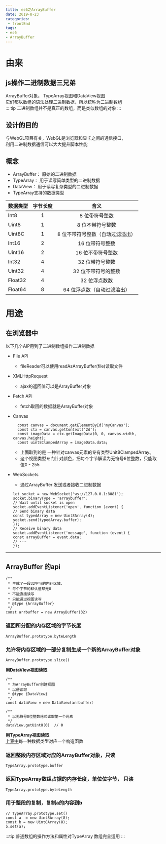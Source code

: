 ```yaml
---
title: es6之ArrayBuffer
date: 2019-8-23
categories: 
 - frontEnd
tags:
- es6
- ArrayBuffer
---
```

# 由来
## js操作二进制数据三兄弟
ArrayBuffer对象， TypeArray视图和DataView视图</br>
它们都以数组的语法处理二进制数据，所以统称为二进制数组</br>
::: tip
二进制数组并不是真正的数组，而是类似数组的对象
:::
## 设计的目的
与WebGL项目有关，WebGL是浏览器和显卡之间的通信接口，</br>
利用二进制数据通信可以大大提升脚本性能</br>
## 概念
+ ArrayBuffer： 原始的二进制数据
+ TypeArray： 用于读写简单类型的二进制数据
+ DataView： 用于读写复杂类型的二进制数据
+ TypeArray支持的数据类型

| 数据类型        | 字节长度| 含义                            |
| ----------------|:-------:|:-------------------------------:|
| Int8            | 1       | 8 位带符号整数                  |
| Uint8           | 1       | 8 位不带符号整数                |
| Uint8C          | 1       | 8 位不带符号整数（自动过滤溢出）|
| Int16           | 2       | 16 位带符号整数                 |
| Uint16          | 2       | 16 位不带符号整数               |
| Int32           | 4       | 32 位带符号整数                 |
| Uint32          | 4       | 32 位不带符号的整数             |
| Float32         | 4       | 32 位浮点数数                   |
| Float64         | 8       | 64 位浮点数（自动过滤溢出）     |

# 用途

## 在浏览器中
以下几个AIP用到了二进制数组操作二进制数据
+ File API
    + fileReader可以使用readAsArrayBuffer(file)读取文件
+ XMLHttpRequest
    + ajax的返回值可以是ArrayBuffer对象
+ Fetch API
    + fetch取回的数据就是ArrayBuffer对象
+ Canvas
    ```js{1}
      const canvas = document.getElementById('myCanvas');
      const ctx = canvas.getContext('2d');
      const imageData = ctx.getImageData(0, 0, canvas.width, canvas.height);
      const uint8ClampedArray = imageData.data;
    ```
    + 上面取到的是 一种针对canvas元素的专有类型Unit8ClampedArray。
    + 这个视图类型专门针对颜色，把每个字节解读为无符号8位整数，只能取值0 - 255
    
+ WebSockets
    + 通过ArrayBuffer 发送或者接收二进制数据
    ```js{1}
    let socket = new WebSocket('ws://127.0.0.1:8081');
    socket.binaryType = 'arraybuffer';
    // Wait until socket is open
    socket.addEventListener('open', function (event) {
    // Send binary data
    const typedArray = new Uint8Array(4);
    socket.send(typedArray.buffer);
    });
    // Receive binary data
    socket.addEventListener('message', function (event) {
    const arrayBuffer = event.data;
    // ···
    });
    ```
    
---------------------------------------------------------------------

## ArrayBuffer 的api<Badge text="stable"/>
```js{8}
/**
 * 生成了一段32字节的内存区域，
 * 每个字节的默认值都是0
 * 不能直接读写
 * 只能通过视图读写
 * @type {ArrayBuffer}
 */
const arrbuffer = new ArrayBuffer(32)
```
### 返回所分配的内存区域的字节长度
```js{1}
ArrayBuffer.prototype.byteLength
```
### 允许将内存区域的一部分复制生成一个新的ArrayBuffer对象
```js{1}
ArrayBuffer.prototype.slice()
```
<strong>用DataView视图读取</strong>
```js{8}
/**
 * 为ArrayBuffer创建视图
 * 以便读取
 * @type {DataView}
 */
const dataView = new DataView(arrbuffer)

/**
 * 以无符号8位整数格式读取第一个元素
 */
dataView.getUint8(0)  // 0
```
<strong>用TypeArray视图读取</strong></br>
[上表中](#概念)每一种数据类型对应一个构造函数
### 返回整段内存区域对应的ArrayBuffer对象，只读
```js{1}
TypeArray.prototype.buffer
```
### 返回TypeArray数组占据的内存长度，单位位字节， 只读
```js{1}
TypeArray.prototype.byteLength
```
### 用于整段的复制，复制a的内容到b
```js{1}
// TypeArray.prototype.set()
const a  = new Uint8Array(8);
const b = new Uint8Array(8);
b.set(a);
```
:::tip
普通数组的操作方法和属性对TypeArray 数组完全适用
:::

